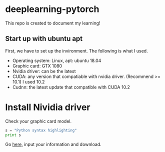 # deeplearning-pytorch
This repo is created to document my learning!
## Start up with ubuntu apt
First, we have to set up the invironment. The following is what I used.
- Operating system: Linux, apt: ubuntu 18.04
- Graphic card: GTX 1080
- Nvidia driver: can be the latest
- CUDA: any version that compatiable with nvidia driver. (Recommend >= 10.1) I used 10.2
- Cudnn: the latest update that compatible with CUDA 10.2

# Install Nividia driver
Check your graphic card model.
```python
s = "Python syntax highlighting"
print s
```
Go [here](https://www.nvidia.com/Download/index.aspx), input your information and download.
